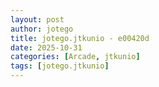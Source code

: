 ```yaml
---
layout: post
author: jotego
title: jotego.jtkunio - e00420d
date: 2025-10-31
categories: [Arcade, jtkunio]
tags: [jotego.jtkunio]
---
```



